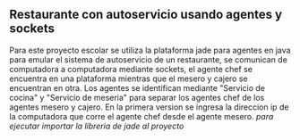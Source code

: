 ## Restaurante con autoservicio usando agentes y sockets
Para este proyecto escolar se utiliza la plataforma jade para agentes en java para emular el sistema de autoservicio de un restaurante, se comunican de computadora a computadora mediante sockets, el agente chef se encuentra en una plataforma mientras que el mesero y cajero se encuentran en otra. Los agentes se identifican mediante "Servicio de cocina" y "Servicio de meseria" para separar los agentes chef de los agentes mesero y cajero.
En la primera version se ingresa la direccion ip de la computadora que corre el agente chef desde el agente mesero.
*para ejecutar importar la libreria de jade al proyecto*
